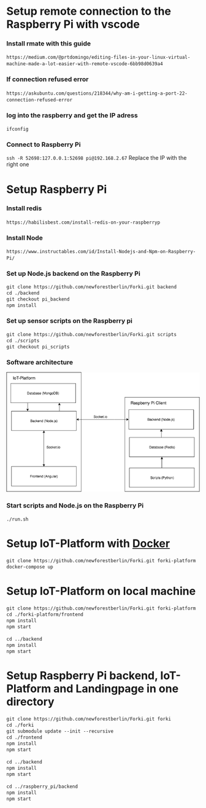 # Setup remote connection to the Raspberry Pi with vscode
### Install rmate with this guide
`https://medium.com/@prtdomingo/editing-files-in-your-linux-virtual-machine-made-a-lot-easier-with-remote-vscode-6bb98d0639a4`

### If connection refused error
`https://askubuntu.com/questions/218344/why-am-i-getting-a-port-22-connection-refused-error`

### log into the raspberry and get the IP adress
`ifconfig`

### Connect to Raspberry Pi
`ssh -R 52698:127.0.0.1:52698 pi@192.168.2.67`
Replace the IP with the right one

# Setup Raspberry Pi
### Install redis
`https://habilisbest.com/install-redis-on-your-raspberryp`

### Install Node
`https://www.instructables.com/id/Install-Nodejs-and-Npm-on-Raspberry-Pi/`

### Set up Node.js backend on the Raspberry Pi
```
git clone https://github.com/newforestberlin/Forki.git backend
cd ./backend
git checkout pi_backend
npm install
```

### Set up sensor scripts on the Raspberry pi
```
git clone https://github.com/newforestberlin/Forki.git scripts 
cd ./scripts 
git checkout pi_scripts
```
### Software architecture
![architecture](https://raw.githubusercontent.com/newforestberlin/Forki/develope/architecture.png?token=AKFFFIWQEGF3FIDDUI45W5K5K2O7W)

### Start scripts and Node.js on the Raspberry Pi
`./run.sh`

# Setup IoT-Platform with [Docker](https://hub.docker.com/editions/community/docker-ce-desktop-mac)
```
git clone https://github.com/newforestberlin/Forki.git forki-platform
docker-compose up
```

# Setup IoT-Platform on local machine
```
git clone https://github.com/newforestberlin/Forki.git forki-platform 
cd ./forki-platform/frontend
npm install
npm start

cd ../backend
npm install
npm start
```

# Setup Raspberry Pi backend, IoT-Platform and Landingpage in one directory
```
git clone https://github.com/newforestberlin/Forki.git forki
cd ./forki
git submodule update --init --recursive
cd ./frontend
npm install
npm start

cd ../backend
npm install
npm start

cd ../raspberry_pi/backend
npm install
npm start
```